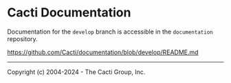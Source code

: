 # Cacti Documentation

Documentation for the `develop` branch is accessible in the `documentation` repository.

https://github.com/Cacti/documentation/blob/develop/README.md

-----------------------------------------------------------------------------
Copyright (c) 2004-2024 - The Cacti Group, Inc.
